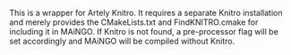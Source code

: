 This is a wrapper for Artely Knitro.
It requires a separate Knitro installation and merely provides the CMakeLists.txt and FindKNITRO.cmake for including it in MAiNGO.
If Knitro is not found, a pre-processor flag will be set accordingly and MAiNGO will be compiled without Knitro.
